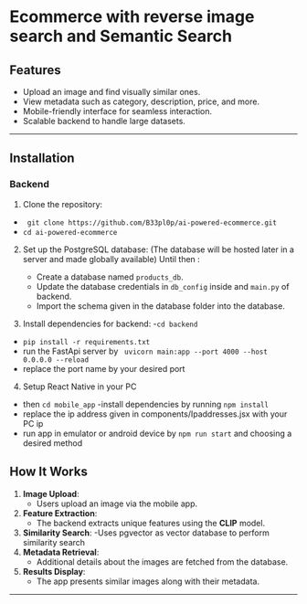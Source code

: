 # Ecommerce with reverse image search and Semantic Search




## Features

- Upload an image and find visually similar ones.
- View metadata such as category, description, price, and more.
- Mobile-friendly interface for seamless interaction.
- Scalable backend to handle large datasets.

---

## Installation

### Backend

1. Clone the repository:
- `` git clone https://github.com/B33pl0p/ai-powered-ecommerce.git``
- `` cd ai-powered-ecommerce ``

2. Set up the PostgreSQL database:
(The database will be hosted later in a server and made globally available)
Until then : 
   - Create a database named `products_db`.
   - Update the database credentials in `db_config` inside  and `main.py` of backend.
   - Import the schema given in the database folder into the database.

3. Install dependencies for backend:
   -``cd backend``
  - ``pip install -r requirements.txt``
  - run the FastApi server by ` uvicorn main:app --port 4000 --host 0.0.0.0 --reload`
 - replace the port name by your desired port

4. Setup React Native in your PC  
  - then `cd mobile_app`
   -install dependencies by running `npm install`
  - replace the ip address given in components/Ipaddresses.jsx with your PC ip
  - run app in emulator or android device by `npm run start` and choosing a desired method

## How It Works

1. **Image Upload**:
   - Users upload an image via the mobile app.
2. **Feature Extraction**:
   - The backend extracts unique features using the **CLIP** model.
3. **Similarity Search**:
   -Uses pgvector as vector database to perform similarity search
4. **Metadata Retrieval**:
   - Additional details about the images are fetched from the database.
5. **Results Display**:
   - The app presents similar images along with their metadata.

---








